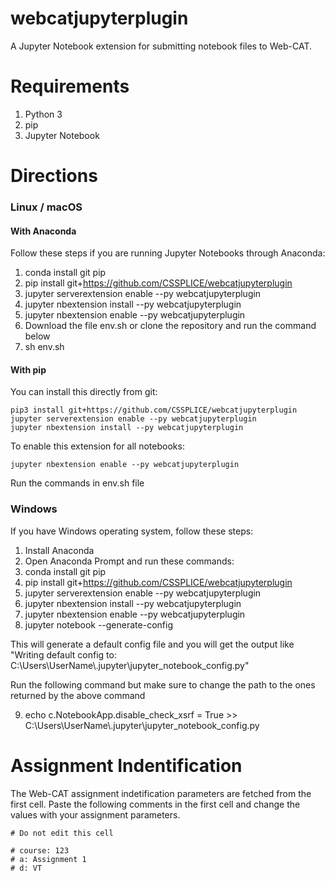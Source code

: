 # webcatjupyterplugin
A Jupyter Notebook extension for submitting notebook files to Web-CAT.

# Requirements

1. Python 3
2. pip
3. Jupyter Notebook

# Directions

### Linux / macOS

#### With Anaconda
Follow these steps if you are running Jupyter Notebooks through Anaconda:

1. conda install git pip
2. pip install git+https://github.com/CSSPLICE/webcatjupyterplugin
3. jupyter serverextension enable --py webcatjupyterplugin
4. jupyter nbextension install --py webcatjupyterplugin
5. jupyter nbextension enable --py webcatjupyterplugin
7. Download the file env.sh or clone the repository and run the command below
8. sh env.sh

#### With pip

You can install this directly from git:

    pip3 install git+https://github.com/CSSPLICE/webcatjupyterplugin
    jupyter serverextension enable --py webcatjupyterplugin
    jupyter nbextension install --py webcatjupyterplugin
    
To enable this extension for all notebooks:

    jupyter nbextension enable --py webcatjupyterplugin
    
Run the commands in env.sh file

### Windows

If you have Windows operating system, follow these steps:

1. Install Anaconda
2. Open Anaconda Prompt and run these commands:
3. conda install git pip
4. pip install git+https://github.com/CSSPLICE/webcatjupyterplugin
5. jupyter serverextension enable --py webcatjupyterplugin
6. jupyter nbextension install --py webcatjupyterplugin
7. jupyter nbextension enable --py webcatjupyterplugin
8. jupyter notebook --generate-config

This will generate a default config file and you will get the output like "Writing default config to: C:\Users\UserName\\.jupyter\jupyter_notebook_config.py"

Run the following command but make sure to change the path to the ones returned by the above command

9. echo c.NotebookApp.disable_check_xsrf = True >> C:\Users\UserName\\.jupyter\jupyter_notebook_config.py



# Assignment Indentification

The Web-CAT assignment indetification parameters are fetched from the first cell. Paste the following comments in the first cell and change the values with your assignment parameters.

    # Do not edit this cell

    # course: 123
    # a: Assignment 1
    # d: VT

